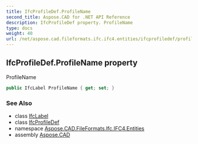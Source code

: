 ```yaml
---
title: IfcProfileDef.ProfileName
second_title: Aspose.CAD for .NET API Reference
description: IfcProfileDef property. ProfileName
type: docs
weight: 40
url: /net/aspose.cad.fileformats.ifc.ifc4.entities/ifcprofiledef/profilename/
---
```

## IfcProfileDef.ProfileName property

ProfileName

```csharp
public IfcLabel ProfileName { get; set; }
```

### See Also

* class [IfcLabel](../../../aspose.cad.fileformats.ifc.ifc4.types/ifclabel/)
* class [IfcProfileDef](../)
* namespace [Aspose.CAD.FileFormats.Ifc.IFC4.Entities](../../ifcprofiledef/)
* assembly [Aspose.CAD](../../../)


